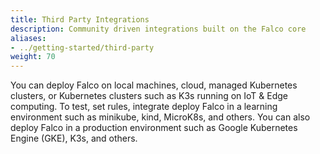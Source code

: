 ```yaml
---
title: Third Party Integrations
description: Community driven integrations built on the Falco core
aliases:
- ../getting-started/third-party
weight: 70
---
```

You can deploy Falco on local machines, cloud, managed Kubernetes clusters, or Kubernetes clusters such as K3s running on IoT & Edge computing. To test, set rules, integrate deploy Falco in a learning environment such as minikube, kind, MicroK8s, and others. You can also deploy Falco in a production environment such as Google Kubernetes Engine (GKE), K3s, and others.
